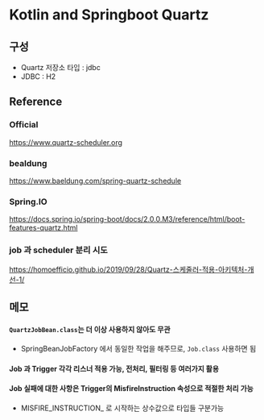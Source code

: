 Kotlin and Springboot Quartz  
================

[//]: # (## reference site)

[//]: # (| site     | url                                             |)

[//]: # (|----------|-------------------------------------------------|)

[//]: # (| official | https://www.quartz-scheduler.org                |)

[//]: # (| bealdung | https://www.baeldung.com/spring-quartz-schedule |)

## 구성
- Quartz 저장소 타입 : jdbc
- JDBC : H2

## Reference
### Official 
https://www.quartz-scheduler.org               

### bealdung 
https://www.baeldung.com/spring-quartz-schedule

### Spring.IO
https://docs.spring.io/spring-boot/docs/2.0.0.M3/reference/html/boot-features-quartz.html

### job 과 scheduler 분리 시도
https://homoefficio.github.io/2019/09/28/Quartz-스케줄러-적용-아키텍처-개선-1/

## 메모
#### `QuartzJobBean.class`는 더 이상 사용하지 않아도 무관
- SpringBeanJobFactory 에서 동일한 작업을 해주므로, ```Job.class``` 사용하면 됨
#### Job 과 Trigger 각각 리스너 적용 가능, 전처리, 필터링 등 여러가지 활용
#### Job 실패에 대한 사항은 Trigger의 MisfireInstruction 속성으로 적절한 처리 가능
- MISFIRE_INSTRUCTION_ 로 시작하는 상수값으로 타입들 구분가능


[//]: # (Building the project)

[//]: # (====================)

[//]: # ()
[//]: # (Though it should not be needed often to build the entire repository at once because we are usually concerned with a specific module.)

[//]: # ()
[//]: # (But if we want to, we can invoke the below command from the root of the repository if we want to build the entire repository with only Unit Tests enabled:)

[//]: # ()
[//]: # (`mvn clean install -Pdefault-first,default-second,default-heavy`)

[//]: # ()
[//]: # (or if we want to build the entire repository with Integration Tests enabled, we can do:)

[//]: # ()
[//]: # (`mvn clean install -Pintegration-lite-first,integration-lite-second,integration-heavy`)

[//]: # ()
[//]: # (Analogously, for the JDK9 and above projects the commands are:)

[//]: # ()
[//]: # (`mvn clean install -Pdefault-jdk9-and-above`)

[//]: # ()
[//]: # (and)

[//]: # ()
[//]: # (`mvn clean install -Pintegration-jdk9-and-above`)

[//]: # ()
[//]: # (Building a single module)

[//]: # (====================)

[//]: # (To build a specific module, run the command: `mvn clean install` in the module directory.)

[//]: # ()
[//]: # ()
[//]: # (Running a Spring Boot module)

[//]: # (====================)

[//]: # (To run a Spring Boot module, run the command: `mvn spring-boot:run` in the module directory.)

[//]: # ()
[//]: # ()
[//]: # (Working with the IDE)

[//]: # (====================)

[//]: # (This repo contains a large number of modules. )

[//]: # (When you're working with an individual module, there's no need to import all of them &#40;or build all of them&#41; - you can simply import that particular module in either Eclipse or IntelliJ. )

[//]: # ()
[//]: # ()
[//]: # (Running Tests)

[//]: # (=============)

[//]: # (The command `mvn clean install` from within a module will run the unit tests in that module.)

[//]: # (For Spring modules this will also run the `SpringContextTest` if present.)

[//]: # ()
[//]: # (To run the integration tests, use the command:)

[//]: # ()
[//]: # (`mvn clean install -Pintegration-lite-first` or )

[//]: # ()
[//]: # (`mvn clean install -Pintegration-lite-second` or )

[//]: # ()
[//]: # (`mvn clean install -Pintegration-heavy` or)

[//]: # ()
[//]: # (`mvn clean install -Pintegration-jdk9-and-above`)

[//]: # ()
[//]: # (depending on the list where our module exists)
